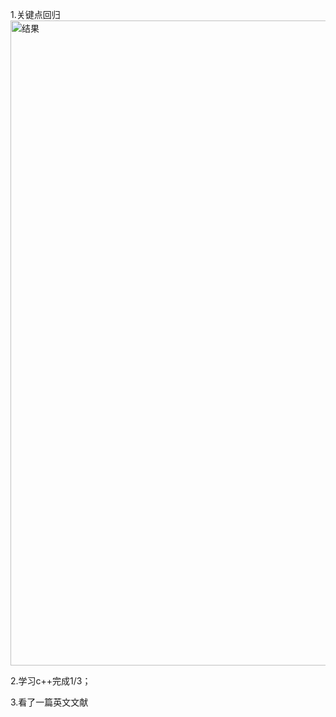1.关键点回归
<img width="1917" height="1032" alt="结果" src="https://github.com/user-attachments/assets/36ed20f9-0c5a-47df-ad12-549ba37d1cc7" />

2.学习c++完成1/3；

3.看了一篇英文文献

